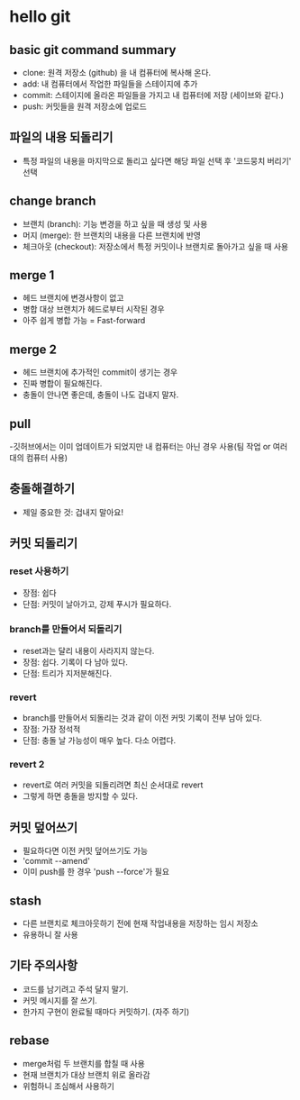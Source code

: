 # hello git

## basic git command summary

- clone: 원격 저장소 (github) 을 내 컴퓨터에 복사해 온다.
- add: 내 컴퓨터에서 작업한 파일들을 스테이지에 추가
- commit: 스테이지에 올라온 파일들을 가지고 내 컴퓨터에 저장 (세이브와 같다.)
- push: 커밋들을 원격 저장소에 업로드

## 파일의 내용 되돌리기

- 특정 파일의 내용을 마지막으로 돌리고 싶다면 해당 파일 선택 후 '코드뭉치 버리기' 선택

## change branch

- 브랜치 (branch): 기능 변경을 하고 싶을 때 생성 및 사용
- 머지 (merge): 한 브랜치의 내용을 다른 브랜치에 반영
- 체크아웃 (checkout): 저장소에서 특정 커밋이나 브랜치로 돌아가고 싶을 때 사용

## merge 1

- 헤드 브랜치에 변경사항이 없고
- 병합 대상 브랜치가 헤드로부터 시작된 경우
- 아주 쉽게 병합 가능 = Fast-forward

## merge 2

- 헤드 브랜치에 추가적인 commit이 생기는 경우
- 진짜 병합이 필요해진다.
- 충돌이 안나면 좋은데,  충돌이 나도 겁내지 말자.

## pull

-깃허브에서는 이미 업데이트가 되었지만 내 컴퓨터는 아닌 경우 사용(팀 작업 or 여러대의 컴퓨터 사용)

## 충돌해결하기

- 제일 중요한 것: 겁내지 말아요!

## 커밋 되돌리기

### reset 사용하기

- 장점: 쉽다
- 단점: 커밋이 날아가고, 강제 푸시가 필요하다.

### branch를 만들어서 되돌리기

- reset과는 달리 내용이 사라지지 않는다.
- 장점: 쉽다. 기록이 다 남아 있다.
- 단점: 트리가 지저분해진다.

### revert

- branch를 만들어서 되돌리는 것과 같이 이전 커밋 기록이 전부 남아 있다.
- 장점: 가장 정석적
- 단점: 충돌 날 가능성이 매우 높다. 다소 어렵다.

### revert 2

- revert로 여러 커밋을 되돌리려면 최신 순서대로 revert
- 그렇게 하면 충돌을 방지할 수 있다.

## 커밋 덮어쓰기

- 필요하다면 이전 커밋 덮어쓰기도 가능
- 'commit --amend'
- 이미 push를 한 경우 'push --force'가 필요

## stash

- 다른 브랜치로 체크아웃하기 전에 현재 작업내용을 저장하는 임시 저장소
- 유용하니 잘 사용

## 기타 주의사항

- 코드를 남기려고 주석 달지 말기.
- 커밋 메시지를 잘 쓰기.
- 한가지 구현이 완료될 때마다 커밋하기. (자주 하기)

## rebase

- merge처럼 두 브랜치를 합칠 때 사용
- 현재 브랜치가 대상 브랜치 위로 올라감
- 위험하니 조심해서 사용하기
